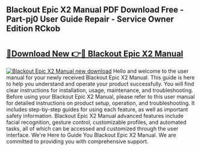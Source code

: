 ## Blackout Epic X2 Manual PDF Download Free - Part-pj0 User Guide Repair - Service Owner Edition RCkob

# <h2><a href="http://bc38955.oget.top/?id=Blackout+Epic+X2+Manual">🔗Download New 👉🔴 Blackout Epic X2 Manual</a></h2>

[![Blackout Epic X2 Manual new download](https://i.imgur.com/5g1atiW.png)](http://bc38955.oget.top/?id=Blackout+Epic+X2+Manual)
Hello and welcome to the user manual for your newly received Blackout Epic X2 Manual. This guide is here to help you understand and operate your product successfully. You will find clear instructions for installation, usage, maintenance, and troubleshooting. Before using your Blackout Epic X2 Manual, please refer to this user manual for detailed instructions on product setup, operation, and troubleshooting. It includes step-by-step guides for using each feature, as well as important safety information. Blackout Epic X2 Manual advanced features include facial recognition, gesture control, customizable profiles, and automated tasks, all of which can be accessed and customized through the user interface. We're Here to Guide You Blackout Epic X2 Manual. We are committed to providing you with comprehensive support.
